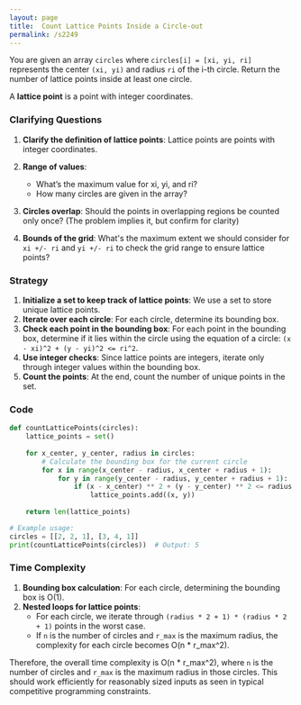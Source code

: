 ```yaml
---
layout: page
title:  Count Lattice Points Inside a Circle-out
permalink: /s2249
---
```


You are given an array `circles` where `circles[i] = [xi, yi, ri]` represents the center `(xi, yi)` and radius `ri` of the i-th circle. Return the number of lattice points inside at least one circle.

A **lattice point** is a point with integer coordinates.

### Clarifying Questions

1. **Clarify the definition of lattice points**: Lattice points are points with integer coordinates.
2. **Range of values**:
   - What’s the maximum value for xi, yi, and ri?
   - How many circles are given in the array?
   
3. **Circles overlap**: Should the points in overlapping regions be counted only once? (The problem implies it, but confirm for clarity)
4. **Bounds of the grid**: What's the maximum extent we should consider for `xi +/- ri` and `yi +/- ri` to check the grid range to ensure lattice points?

### Strategy

1. **Initialize a set to keep track of lattice points**: We use a set to store unique lattice points.
2. **Iterate over each circle**: For each circle, determine its bounding box.
3. **Check each point in the bounding box**: For each point in the bounding box, determine if it lies within the circle using the equation of a circle: `(x - xi)^2 + (y - yi)^2 <= ri^2`.
4. **Use integer checks**: Since lattice points are integers, iterate only through integer values within the bounding box.
5. **Count the points**: At the end, count the number of unique points in the set.

### Code

```python
def countLatticePoints(circles):
    lattice_points = set()
    
    for x_center, y_center, radius in circles:
        # Calculate the bounding box for the current circle
        for x in range(x_center - radius, x_center + radius + 1):
            for y in range(y_center - radius, y_center + radius + 1):
                if (x - x_center) ** 2 + (y - y_center) ** 2 <= radius ** 2:
                    lattice_points.add((x, y))
    
    return len(lattice_points)

# Example usage:
circles = [[2, 2, 1], [3, 4, 1]]
print(countLatticePoints(circles))  # Output: 5
```

### Time Complexity

1. **Bounding box calculation**: For each circle, determining the bounding box is O(1).
2. **Nested loops for lattice points**:
   - For each circle, we iterate through `(radius * 2 + 1) * (radius * 2 + 1)` points in the worst case.
   - If `n` is the number of circles and `r_max` is the maximum radius, the complexity for each circle becomes O(n * r_max^2).

Therefore, the overall time complexity is O(n * r_max^2), where `n` is the number of circles and `r_max` is the maximum radius in those circles. This should work efficiently for reasonably sized inputs as seen in typical competitive programming constraints.